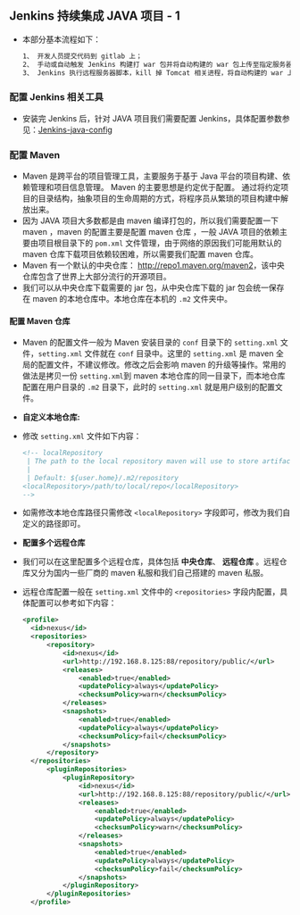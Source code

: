 ## Jenkins 持续集成 JAVA 项目 - 1

- 本部分基本流程如下：

  ```bash
  1、 开发人员提交代码到 gitlab 上；
  2、 手动或自动触发 Jenkins 构建打 war 包并将自动构建的 war 包上传至指定服务器的指定目录下；
  3、 Jenkins 执行远程服务器脚本，kill 掉 Tomcat 相关进程，将自动构建的 war 上传至 Tomcat webapps 目录下，然后启动 Tomcat
  ```

### 配置 Jenkins 相关工具

- 安装完 Jenkins 后，针对 JAVA 项目我们需要配置 Jenkins，具体配置参数参见：[Jenkins-java-config](../Jenkins/jenkins-java-config.md)


### 配置 Maven

- Maven 是跨平台的项目管理工具，主要服务于基于 Java 平台的项目构建、依赖管理和项目信息管理。 Maven 的主要思想是约定优于配置。 通过将约定项目的目录结构，抽象项目的生命周期的方式，将程序员从繁琐的项目构建中解放出来。
- 因为 JAVA 项目大多数都是由 maven 编译打包的，所以我们需要配置一下 maven ，maven 的配置主要是配置 maven 仓库 ，一般 JAVA 项目的依赖主要由项目根目录下的 `pom.xml` 文件管理，由于网络的原因我们可能用默认的 maven 仓库下载项目依赖较困难，所以需要我们配置 maven 仓库。
- Maven 有一个默认的中央仓库： <http://repo1.maven.org/maven2>，该中央仓库包含了世界上大部分流行的开源项目。
- 我们可以从中央仓库下载需要的 jar 包，从中央仓库下载的 jar 包会统一保存在 maven 的本地仓库中。本地仓库在本机的 `.m2` 文件夹中。

#### 配置 Maven 仓库
- Maven 的配置文件一般为 Maven 安装目录的 `conf` 目录下的 `setting.xml` 文件，`setting.xml` 文件就在 `conf` 目录中。这里的 `setting.xml` 是 maven 全局的配置文件，不建议修改。修改之后会影响 maven 的升级等操作。常用的做法是拷贝一份 `setting.xml`到 maven 本地仓库的同一目录下，而本地仓库配置在用户目录的 `.m2` 目录下，此时的 `setting.xml` 就是用户级别的配置文件。

- **自定义本地仓库:**
- 修改 `setting.xml` 文件如下内容：

  ```xml
  <!-- localRepository
   | The path to the local repository maven will use to store artifacts.
   |
   | Default: ${user.home}/.m2/repository
  <localRepository>/path/to/local/repo</localRepository>
  -->
  ```

- 如需修改本地仓库路径只需修改 `<localRepository>` 字段即可，修改为我们自定义的路径即可。

- **配置多个远程仓库**

- 我们可以在这里配置多个远程仓库，具体包括 **中央仓库**、 **远程仓库** 。远程仓库又分为国内一些厂商的 maven 私服和我们自己搭建的 maven 私服。
- 远程仓库配置一般在 `setting.xml` 文件中的 `<repositories>` 字段内配置，具体配置可以参考如下内容：

  ```xml
  <profile>
    <id>nexus</id>
    <repositories>
        <repository>
            <id>nexus</id>
            <url>http://192.168.8.125:88/repository/public/</url>
            <releases>
                <enabled>true</enabled>
                <updatePolicy>always</updatePolicy>
                <checksumPolicy>warn</checksumPolicy>
            </releases>
            <snapshots>
                <enabled>true</enabled>
                <updatePolicy>always</updatePolicy>
                <checksumPolicy>fail</checksumPolicy>
            </snapshots>
        </repository>
    </repositories>
        <pluginRepositories>
            <pluginRepository>
                <id>nexus</id>
                <url>http://192.168.8.125:88/repository/public/</url>
                <releases>
                    <enabled>true</enabled>
                    <updatePolicy>always</updatePolicy>
                    <checksumPolicy>warn</checksumPolicy>
                </releases>
                <snapshots>
                    <enabled>true</enabled>
                    <updatePolicy>always</updatePolicy>
                    <checksumPolicy>fail</checksumPolicy>
                </snapshots>
            </pluginRepository>
        </pluginRepositories>
    </profile>
    ```














